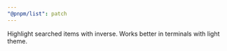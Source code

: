 ```yaml
---
"@pnpm/list": patch
---
```


Highlight searched items with inverse. Works better in terminals with light theme.

